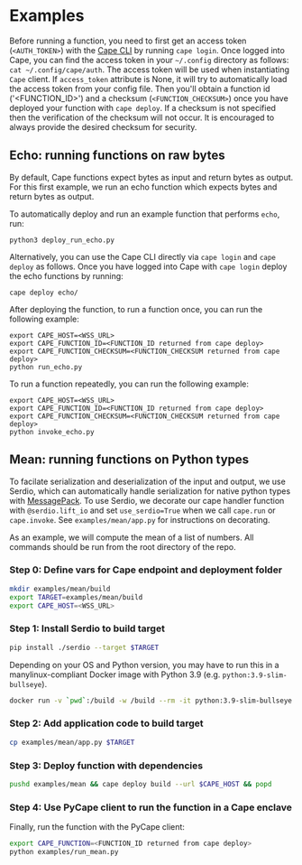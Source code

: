 # Examples

Before running a function, you need to first get an access token (`<AUTH_TOKEN>`) with the [Cape CLI](https://github.com/capeprivacy/cli) by running `cape login`. Once logged into Cape, you can find the access token in your `~/.config` directory as follows: `cat ~/.config/cape/auth`. The access token will be used when instantiating `Cape` client. If `access_token` attribute is None, it will try to automatically load the access token from your config file. Then you'll obtain a function id ('<FUNCTION_ID>') and a checksum (`<FUNCTION_CHECKSUM>`) once you have deployed your function with `cape deploy`. If a checksum is not specified then the verification of the checksum will not occur. It is encouraged to always provide the desired checksum for security. 

## Echo: running functions on raw bytes

By default, Cape functions expect bytes as input and return bytes as output. For this first example, we run an echo function which expects bytes and return bytes as output.

To automatically deploy and run an example function that performs `echo`, run:
```
python3 deploy_run_echo.py
```

Alternatively, you can use the Cape CLI directly via `cape login` and `cape deploy` as follows. 
Once you have logged into Cape with `cape login` deploy the echo functions by running:
```
cape deploy echo/
```

After deploying the function, to run a function once, you can run the following example:
```
export CAPE_HOST=<WSS_URL>
export CAPE_FUNCTION_ID=<FUNCTION_ID returned from cape deploy>
export CAPE_FUNCTION_CHECKSUM=<FUNCTION_CHECKSUM returned from cape deploy>
python run_echo.py
```

To run a function repeatedly, you can run the following example:
```
export CAPE_HOST=<WSS_URL>
export CAPE_FUNCTION_ID=<FUNCTION_ID returned from cape deploy>
export CAPE_FUNCTION_CHECKSUM=<FUNCTION_CHECKSUM returned from cape deploy>
python invoke_echo.py
```

## Mean: running functions on Python types

To facilate serialization and deserialization of the input and output, we use Serdio, which can automatically handle serialization for native python types with [MessagePack](https://msgpack.org/index.html). To use Serdio, we decorate our cape handler function with `@serdio.lift_io` and set `use_serdio=True` when we call `cape.run` or `cape.invoke`. See `examples/mean/app.py` for instructions on decorating.

As an example, we will compute the mean of a list of numbers. All commands should be run from the root directory of the repo.

### Step 0: Define vars for Cape endpoint and deployment folder
```sh
mkdir examples/mean/build
export TARGET=examples/mean/build
export CAPE_HOST=<WSS_URL>
```

###  Step 1: Install Serdio to build target
```sh
pip install ./serdio --target $TARGET
```
Depending on your OS and Python version, you may have to run this in a manylinux-compliant Docker image with Python 3.9 (e.g. `python:3.9-slim-bullseye`).
```sh
docker run -v `pwd`:/build -w /build --rm -it python:3.9-slim-bullseye pip install serdio --target /build/$TARGET
```

### Step 2: Add application code to build target
```sh
cp examples/mean/app.py $TARGET
```

### Step 3: Deploy function with dependencies
```sh
pushd examples/mean && cape deploy build --url $CAPE_HOST && popd
```

### Step 4: Use PyCape client to run the function in a Cape enclave
Finally, run the function with the PyCape client:
```sh
export CAPE_FUNCTION=<FUNCTION_ID returned from cape deploy>
python examples/run_mean.py
```
